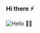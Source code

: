 ### Hi there ⚡

![Hello 👋🏻](https://media2.giphy.com/media/Vbn7PUTxaB6dVnVa2h/giphy.gif)


<!--
**brtsrm/brtsrm** is a ✨ _special_ ✨ repository because its `README.md` (this file) appears on your GitHub profile.
# Hello, folks! <img src="https://media2.giphy.com/media/Vbn7PUTxaB6dVnVa2h/giphy.gif" width="30px">

Here are some ideas to get you started:

- 🔭 I’m currently working on ...
- 🌱 I’m currently learning ...
- 👯 I’m looking to collaborate on ...
- 🤔 I’m looking for help with ...
- 💬 Ask me about ...
- 📫 How to reach me: ...
- 😄 Pronouns: ...
- ⚡ Fun fact: ...
-->
